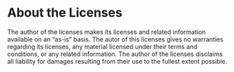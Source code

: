 # About the Licenses

The author of the licenses makes its licenses and related information available on an 
“as-is” basis. The autor of this licenses gives no warranties regarding its licenses, any 
material licensed under their terms and conditions, or any related information. The 
author of the licenses disclaims all liability for damages resulting from their use to 
the fullest extent possible.
